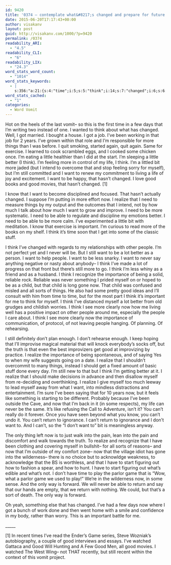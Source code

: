 ```yaml
---
id: 9420
title: '0374 – contemplate what&#8217;s changed and prepare for future change'
date: 2015-06-20T17:17:43+00:00
author: visakanv
layout: post
guid: http://visakanv.com/1000/?p=9420
permalink: /0374
readability_ARI:
  - "4.5"
readability_CLI:
  - "6"
readability_LIX:
  - "24.3"
word_stats_word_count:
  - "1014"
word_stats_keywords:
  - |
    s:356:"a:21:{s:4:"time";i:5;s:5:"think";i:14;s:7:"changed";i:6;s:6:"things";i:4;s:6:"little";i:3;s:5:"start";i:3;s:6:"better";i:5;s:4:"life";i:3;s:4:"want";i:11;s:4:"good";i:8;s:4:"know";i:3;s:7:"realize";i:6;s:4:"need";i:4;s:4:"able";i:3;s:9:"important";i:3;s:6:"people";i:5;s:10:"importance";i:3;s:5:"child";i:3;s:5:"can't";i:5;s:6:"return";i:4;s:4:"game";i:3;}";
word_stats_cached:
  - "1"
categories:
  - Word Vomit
---
```

Hot on the heels of the last vomit– so this is the first time in a few days that I&#8217;m writing two instead of one. I wanted to think about what has changed. Well, I got married. I bought a house. I got a job. I&#8217;ve been working in that job for 2 years. I&#8217;ve grown within that role and I&#8217;m responsible for more things than I was before. I quit smoking, started again, quit again. Same for exercise. I learned to cook scrambled eggs, and I cooked some chicken once. I&#8217;m eating a little healthier than I did at the start. I&#8217;m sleeping a little better (I think). I&#8217;m feeling more in control of my life, I think. I&#8217;m a littled bit more jaded (but I intend to overcome that and stop feeling sorry for myself), but I&#8217;m still committed and I want to renew my commitment to living a life of joy and excitement. I want to be happy, that hasn&#8217;t changed. I love good books and good movies, that hasn&#8217;t changed. [1]

I know that I want to become disciplined and focused. That hasn&#8217;t actually changed. I suppose I&#8217;m putting in more effort now. I realize that I need to measure things by my output and the outcomes that I intend, not by how much I talk about how much I want to grow and improve. I need to be more systematic. I need to be able to regulate and discipline my emotions better. I need to be able to be more calm. I&#8217;ve experimented a little bit with meditation. I know that exercise is important. I&#8217;m curious to read more of the books on my shelf. I think it&#8217;s time soon that I get into some of the classic stuff.

I think I&#8217;ve changed with regards to my relationships with other people. I&#8217;m not perfect yet and I never will be. But I still want to be a lot better as a person. I want to help people. I want to be less snarky. I want to never say anything negative or nasty about anybody– I think I&#8217;ve made a lot of progress on that front but there&#8217;s still more to go. I think I&#8217;m less whiny as a friend and as a husband. I think I recognize the importance of being a solid, reliable rock. Reliable was never something I prided myself on or hoped to be as a child, but that child is long gone now. That child was confused and misled and all sorts of things. He also had some pretty good ideas and I&#8217;ll consult with him from time to time, but for the most part I think it&#8217;s important for me to think for myself. I think I&#8217;ve distanced myself a lot better from old grudges and childish worries. I think I see more clearly now how me living well has a positive impact on other people around me, especially the people I care about. I think I see more clearly now the importance of communication, of protocol, of not leaving people hanging. Of planning. Of rehearsing.

I still definitely don&#8217;t plan enough. I don&#8217;t rehearse enough. I keep hoping that I&#8217;ll improvise magical material that will knock everybody&#8217;s socks off, but the truth is that even the best improvizers get good at improvizing by practice. I realize the importance of being spontaneous, and of saying Yes to when my wife suggests going on a date. I realize that I shouldn&#8217;t overcommit to many things, instead I should get a fixed amount of basic stuff done every day. I&#8217;m still new to that but I think I&#8217;m getting better at it. I realize that I should make decisions in advance and then disallow myself from re-deciding and overthinking. I realize I give myself too much leeway to lead myself away from what I want, into mindless distractions and entertainment. I&#8217;m sure I&#8217;ve been saying that for 10 years now, but it feels like something is starting to be different. Probably because I&#8217;ve been outside the Cave, and now that I&#8217;m back in it (in some respects), my life can never be the same. It&#8217;s like refusing the Call to Adventure, isn&#8217;t it? You can&#8217;t really do it forever. Once you have seen beyond what you know, you can&#8217;t undo it. You can&#8217;t return to ignorance. I can&#8217;t return to ignorance and I don&#8217;t want to. And I can&#8217;t, so the &#8220;I don&#8217;t want to&#8221; bit is meaningless anyway.

The only thing left now is to just walk into the pain, lean into the pain and discomfort and walk towards the truth. To realize and recognize that I have been clothing and covering myself in bullshit– for all sorts of reasons– and now that I&#8217;m outside of my comfort zone– now that the village idiot has gone into the wilderness– there is no choice but to acknowldge weakness, to acknowledge that the BS is worthless, and that I have to start figuring out how to fashion a spear, and how to hunt. I have to start figuring out what&#8217;s edible and what&#8217;s not. I don&#8217;t have time to play the parlor game that is &#8220;Wow, what a parlor game we used to play!&#8221; We&#8217;re in the wilderness now, in some sense. And the only way is forward. We will never be able to return and say that our hands are empty, that we return with nothing. We could, but that&#8217;s a sort of death. The only way is forward.

Oh yeah, something else that has changed. I&#8217;ve had a few days now where I got a bunch of work done and then went home with a smile and confidence in my body, rather than worry. This is an important battle for me.

\_____

[1] In recent times I&#8217;ve read the Ender&#8217;s Game series, Steve Wozniak&#8217;s autobiography, a couple of good interviews and essays. I&#8217;ve watched Gattaca and Good Will Hunting and A Few Good Men, all good movies. I watched The West Wing– not THAT recently, but still recent within the context of this vomit project.